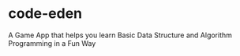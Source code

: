 # code-eden
A Game App that helps you learn Basic Data Structure and Algorithm Programming in a Fun Way

